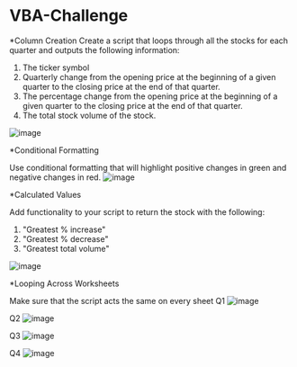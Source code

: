 # VBA-Challenge


*Column Creation 
Create a script that loops through all the stocks for each quarter and outputs the following information:
1. The ticker symbol
2. Quarterly change from the opening price at the beginning of a given quarter to the closing price at the end of that quarter.
3. The percentage change from the opening price at the beginning of a given quarter to the closing price at the end of that quarter.
4. The total stock volume of the stock. 

![image](https://github.com/user-attachments/assets/360955a1-8f80-4d83-a55d-a7f96d65a1b3)


*Conditional Formatting

Use conditional formatting that will highlight positive changes in green and negative changes in red.
![image](https://github.com/user-attachments/assets/11a6822c-a1ae-4323-9d8f-65f4c27c7fa4)

*Calculated Values 

Add functionality to your script to return the stock with the following:
1. "Greatest % increase"
2. "Greatest % decrease"
3. "Greatest total volume"
   
![image](https://github.com/user-attachments/assets/be24f4a0-64e9-40bb-8c41-fa973aa519e8)


*Looping Across Worksheets

Make sure that the script acts the same on every sheet
Q1
![image](https://github.com/user-attachments/assets/6b0def73-abba-4072-ac56-774902086012)

Q2
![image](https://github.com/user-attachments/assets/da7c6ac8-fc18-4116-9098-9706d7a09793)

Q3
![image](https://github.com/user-attachments/assets/baeb8a51-64a6-4256-a712-96307313ef90)

Q4
![image](https://github.com/user-attachments/assets/5d22f029-d4db-40df-9c76-4bc0206ed7ee)

